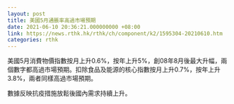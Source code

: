 ```yaml
---
layout: post
title: 美國5月通脹率高過市場預期
date: 2021-06-10 20:36:21.000000000 +08:00
link: https://news.rthk.hk/rthk/ch/component/k2/1595304-20210610.htm
categories: rthk
---
```


美國5月消費物價指數按月上升0.6%，按年上升5%，創08年8月後最大升幅，兩個數字都高過市場預期。扣除食品及能源的核心指數按月上升0.7%，按年上升3.8%，兩者同樣高過市場預期。

數據反映抗疫措施放鬆後國內需求持續上升。

